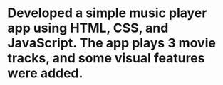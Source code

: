 # Developed a simple music player app using HTML, CSS, and JavaScript. The app plays 3 movie tracks, and some visual features were added.


